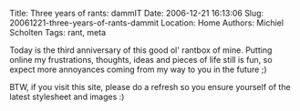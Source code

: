Title: Three years of rants: dammIT
Date: 2006-12-21 16:13:06
Slug: 20061221-three-years-of-rants-dammit
Location: Home
Authors: Michiel Scholten
Tags: rant, meta

<p>Today is the third anniversary of this good ol' rantbox of mine. Putting online my frustrations, thoughts, ideas and pieces of life still is fun, so expect more annoyances coming from my way to you in the future ;)</p>

<p>BTW, if you visit this site, please do a refresh so you ensure yourself of the latest stylesheet and images :)</p>
